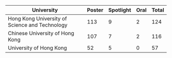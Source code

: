| University                                     | Poster | Spotlight | Oral | Total |
| ---------------------------------------------- | ------ | --------- | ---- | ----- |
| Hong Kong University of Science and Technology | 113    | 9         | 2    | 124   |
| Chinese University of Hong Kong                | 107    | 7         | 2    | 116   |
| University of Hong Kong                        | 52     | 5         | 0    | 57    |